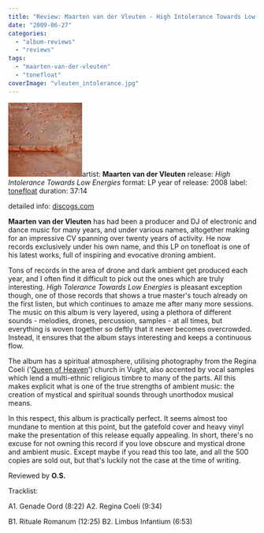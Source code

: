 ```yaml
---
title: "Review: Maarten van der Vleuten - High Intolerance Towards Low Energies (2008)"
date: "2009-06-27"
categories: 
  - "album-reviews"
  - "reviews"
tags: 
  - "maarten-van-der-vleuten"
  - "tonefloat"
coverImage: "vleuten_intolerance.jpg"
---
```


![](images/vleuten_intolerance.jpg)artist: **Maarten van der Vleuten** release: _High Intolerance Towards Low Energies_ format: LP year of release: 2008 label: [tonefloat](http://www.tonefloat.com/) duration: 37:14

detailed info: [discogs.com](http://www.discogs.com/Maarten-van-der-Vleuten-High-Intolerance-Towards-Low-Energies/master/171427)

**Maarten van der Vleuten** has had been a producer and DJ of electronic and dance music for many years, and under various names, altogether making for an impressive CV spanning over twenty years of activity. He now records exclusively under his own name, and this LP on tonefloat is one of his latest works, full of inspiring and evocative droning ambient.

Tons of records in the area of drone and dark ambient get produced each year, and I often find it difficult to pick out the ones which are truly interesting. _High Tolerance Towards Low Energies_ is pleasant exception though, one of those records that shows a true master's touch already on the first listen, but which continues to amaze me after many more sessions. The music on this album is very layered, using a plethora of different sounds - melodies, drones, percussion, samples - at all times, but everything is woven together so deftly that it never becomes overcrowded. Instead, it ensures that the album stays interesting and keeps a continuous flow.

The album has a spiritual atmosphere, utilising photography from the Regina Coeli ('[Queen of Heaven](http://en.wikipedia.org/wiki/Regina_Coeli)') church in Vught, also accented by vocal samples which lend a multi-ethnic religious timbre to many of the parts. All this makes explicit what is one of the true strengths of ambient music: the creation of mystical and spiritual sounds through unorthodox musical means.

In this respect, this album is practically perfect. It seems almost too mundane to mention at this point, but the gatefold cover and heavy vinyl make the presentation of this release equally appealing. In short, there's no excuse for not owning this record if you love obscure and mystical drone and ambient music. Except maybe if you read this too late, and all the 500 copies are sold out, but that's luckily not the case at the time of writing.

Reviewed by **O.S.**

Tracklist:

A1. Genade Oord (8:22) A2. Regina Coeli (9:34)

B1. Rituale Romanum (12:25) B2. Limbus Infantium (6:53)
